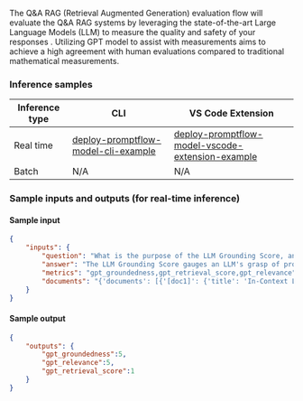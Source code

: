 The Q&A RAG (Retrieval Augmented Generation) evaluation flow will evaluate the Q&A RAG systems by leveraging the state-of-the-art Large Language Models (LLM) to measure the quality and safety of your responses . Utilizing GPT model to assist with measurements aims to achieve a high agreement with human evaluations compared to traditional mathematical measurements.


### Inference samples

Inference type|CLI|VS Code Extension
|--|--|--|
Real time|<a href="https://microsoft.github.io/promptflow/how-to-guides/deploy-a-flow/index.html" target="_blank">deploy-promptflow-model-cli-example</a>|<a href="https://microsoft.github.io/promptflow/how-to-guides/deploy-a-flow/index.html" target="_blank">deploy-promptflow-model-vscode-extension-example</a>
Batch | N/A | N/A

### Sample inputs and outputs (for real-time inference)

#### Sample input
```json
{
    "inputs": {
        "question": "What is the purpose of the LLM Grounding Score, and what does a higher score mean in this context?",
        "answer": "The LLM Grounding Score gauges an LLM's grasp of provided context in in-context learning. A higher score implies better understanding and more accurate responses.",
        "metrics": "gpt_groundedness,gpt_retrieval_score,gpt_relevance",
        "documents": "{'documents': [{'[doc1]': {'title': 'In-Context Learning with Large-Scale Pretrained Language Models',\r'content': 'In-Context Learning uses large pretrained models to acquire new skills. GPT-3 introduced this, achieving accuracy similar to fine-tuned models. Prompt order and similar training examples affect performance. Retrievers locate exemplary few-shot examples, with semantic similarity fine-tuning. Advanced retriever use includes code generation, but 'fantastic' examples assumption has task-specific limitations.'}}]}"
    }
}
```

#### Sample output
```json
{
    "outputs": {
        "gpt_groundedness":5,
        "gpt_relevance":5,
        "gpt_retrieval_score":1
    }
}
```